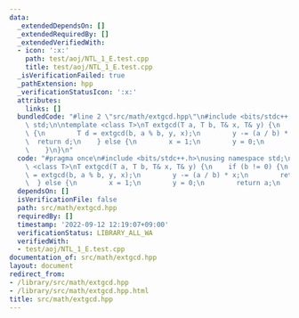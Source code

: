 ```yaml
---
data:
  _extendedDependsOn: []
  _extendedRequiredBy: []
  _extendedVerifiedWith:
  - icon: ':x:'
    path: test/aoj/NTL_1_E.test.cpp
    title: test/aoj/NTL_1_E.test.cpp
  _isVerificationFailed: true
  _pathExtension: hpp
  _verificationStatusIcon: ':x:'
  attributes:
    links: []
  bundledCode: "#line 2 \"src/math/extgcd.hpp\"\n#include <bits/stdc++.h>\nusing namespace\
    \ std;\n\ntemplate <class T>\nT extgcd(T a, T b, T& x, T& y) {\n    if (b != 0)\
    \ {\n        T d = extgcd(b, a % b, y, x);\n        y -= (a / b) * x;\n      \
    \  return d;\n    } else {\n        x = 1;\n        y = 0;\n        return a;\n\
    \    }\n}\n"
  code: "#pragma once\n#include <bits/stdc++.h>\nusing namespace std;\n\ntemplate\
    \ <class T>\nT extgcd(T a, T b, T& x, T& y) {\n    if (b != 0) {\n        T d\
    \ = extgcd(b, a % b, y, x);\n        y -= (a / b) * x;\n        return d;\n  \
    \  } else {\n        x = 1;\n        y = 0;\n        return a;\n    }\n}\n"
  dependsOn: []
  isVerificationFile: false
  path: src/math/extgcd.hpp
  requiredBy: []
  timestamp: '2022-09-12 12:19:07+09:00'
  verificationStatus: LIBRARY_ALL_WA
  verifiedWith:
  - test/aoj/NTL_1_E.test.cpp
documentation_of: src/math/extgcd.hpp
layout: document
redirect_from:
- /library/src/math/extgcd.hpp
- /library/src/math/extgcd.hpp.html
title: src/math/extgcd.hpp
---
```

